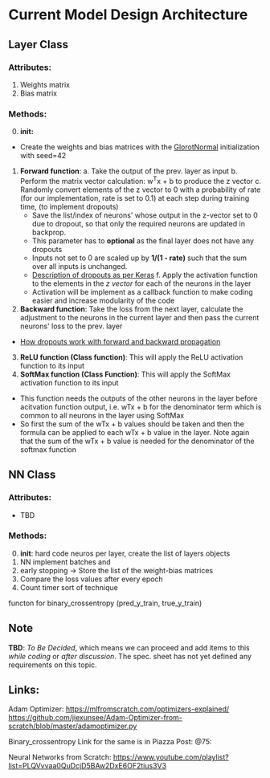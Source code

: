 # Current Model Design Architecture

## Layer Class
### Attributes:
1. Weights matrix
2. Bias matrix
### Methods:
0. **init:** 
  - Create the weights and bias matrices with the [GlorotNormal](http://proceedings.mlr.press/v9/glorot10a/glorot10a.pdf) initialization with seed=42
1. **Forward function**:
  a. Take the output of the prev. layer as input
  b. Perform the matrix vector calculation: w<sup>T</sup>x + b to produce the z vector
  c. Randomly convert elements of the z vector to 0 with a probability of rate (for our implementation, rate is set to 0.1) at each step during training time, (to implement dropouts)
    - Save the list/index of neurons' whose output in the z-vector set to 0 due to dropout, so that only the required neurons are updated in backprop.
    - This parameter has to **optional** as the final layer does not have any dropouts
    - Inputs not set to 0 are scaled up by **1/(1 - rate)** such that the sum over all inputs is unchanged.
    * [Description of dropouts as per Keras](https://keras.io/api/layers/regularization_layers/dropout/)
  f. Apply the activation function to the elements in the *z vector* for each of the neurons in the layer
    - Activation will be implement as a callback function to make coding easier and increase modularity of the code
2. **Backward function**: Take the loss from the next layer, calculate the adjustment to the neurons in the current layer and then pass the current neurons' loss to the prev. layer
  - [How dropouts work with forward and backward propagation](https://stats.stackexchange.com/questions/219236/dropout-forward-prop-vs-back-prop-in-machine-learning-neural-network)
3. **ReLU function (Class function)**: This will apply the ReLU activation function to its input
4. **SoftMax function (Class Function)**: This will apply the SoftMax activation function to its input
  - This function needs the outputs of the other neurons in the layer before acitvation function output, i.e. wTx + b for the denominator term which is common to all neurons in the layer using SoftMax
  - So first the sum of the wTx + b values should be taken and then the formula can be applied to each wTx + b value in the layer. Note again that the sum of the wTx + b value is needed for the denominator of the softmax function

## NN Class
### Attributes:
  - TBD
### Methods:
  0. **init**: hard code neuros per layer, create the list of layers objects
  1. NN implement batches and 
  2. early stopping -> Store the list of the weight-bias matrices
  3. Compare the loss values after every epoch
  4. Count timer sort of technique

functon for binary_crossentropy (pred_y_train, true_y_train)

## Note
**TBD**: *To Be Decided*, which means we can proceed and add items to this *while coding* or *after discussion*. The spec. sheet has not yet defined any requirements on this topic.

## Links:
Adam Optimizer:
https://mlfromscratch.com/optimizers-explained/
https://github.com/jiexunsee/Adam-Optimizer-from-scratch/blob/master/adamoptimizer.py


Binary_crossentropy
Link for the same is in Piazza Post: @75:

Neural Networks from Scratch: https://www.youtube.com/playlist?list=PLQVvvaa0QuDcjD5BAw2DxE6OF2tius3V3
